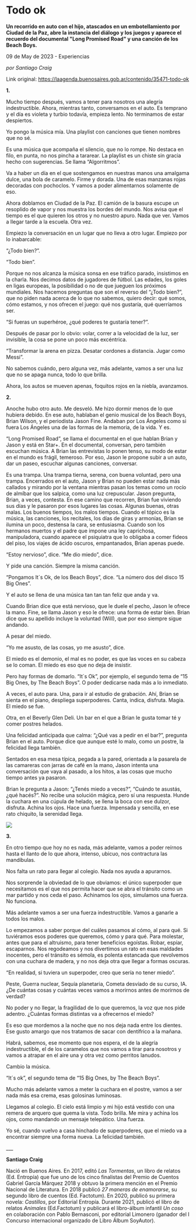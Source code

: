 # Todo ok

**Un recorrido en auto con el hijo, atascados en un embotellamiento por Ciudad de la Paz, abre la instancia del diálogo y los juegos y aparece el recuerdo del documental "Long Promised Road" y una canción de los Beach Boys.**

09 de May de 2023 - Experiencias

_por Santiago Craig_

Link original: https://laagenda.buenosaires.gob.ar/contenido/35471-todo-ok



**1.**




Mucho tiempo después, vamos a tener para nosotros una alegría indestructible. Ahora, mientras tanto, conversamos en el auto. Es temprano y el día es violeta y turbio todavía, empieza lento. No terminamos de estar despiertos.




Yo pongo la música mía. Una playlist con canciones que tienen nombres que no sé.




Es una música que acompaña el silencio, que no lo rompe. No destaca en filo, en punta, no nos pincha a tararear. La playlist es un chiste sin gracia hecho con sugerencias. Se llama “Algorritmos”.




Va a haber un día en el que sostengamos en nuestras manos una amalgama dulce, una bola de caramelo. Firme y dorada. Una de esas manzanas rojas decoradas con pochoclos. Y vamos a poder alimentarnos solamente de eso.




Ahora doblamos en Ciudad de la Paz. El camión de la basura escupe un resoplido de vapor y nos muestra los bordes del mundo. Nos avisa que el tiempo es el que quieren los otros y no nuestro apuro. Nada que ver. Vamos a llegar tarde a la escuela. Otra vez.




Empiezo la conversación en un lugar que no lleva a otro lugar. Empiezo por lo inabarcable:




“¿Todo bien?”.




“Todo bien”.




Porque no nos alcanza la música sonsa en ese tráfico parado, insistimos en la charla. Nos decimos datos de jugadores de fútbol. Las edades, los goles en ligas europeas, la posibilidad o no de que jueguen los próximos mundiales. Nos hacemos preguntas que son el reverso del “¿Todo bien?”, que no piden nada acerca de lo que no sabemos, quiero decir: qué somos, cómo estamos, y nos ofrecen el juego: qué nos gustaría, qué querríamos ser.




“Si fueras un superhéroe, ¿qué poderes te gustaría tener?”.




Después de pasar por lo obvio: volar, correr a la velocidad de la luz, ser invisible, la cosa se pone un poco más excéntrica.




“Transformar la arena en pizza. Desatar cordones a distancia. Jugar como Messi”.




No sabemos cuándo, pero alguna vez, más adelante, vamos a ser una luz que no se apaga nunca, todo lo que brilla.




Ahora, los autos se mueven apenas, foquitos rojos en la niebla, avanzamos.




**2.**




Anoche hubo otro auto. Me desveló. Me hizo dormir menos de lo que hubiera debido. En ese auto, hablaban el genio musical de los Beach Boys, Brian Wilson, y el periodista Jason Fine. Andaban por Los Ángeles como si fuera Los Ángeles una de las formas de la memoria, de la vida. Y es.




“Long Promised Road”, se llama el documental en el que hablan Brian y Jason y está en Star+. En el documental, conversan, pero también escuchan música. A Brian las entrevistas lo ponen tenso, su modo de estar en el mundo es frágil, temeroso. Por eso, Jason le propone subir a un auto, dar un paseo, escuchar algunas canciones, conversar.




Es una trampa. Una trampa tierna, serena, con buena voluntad, pero una trampa. Encerrados en el auto, Jason y Brian no pueden estar nada más callados y mirando por la ventana mientras pasan los temas como un rocío de almíbar que los salpica, como una luz crepuscular. Jason pregunta, Brian, a veces, contesta. En ese camino que recorren, Brian fue viviendo sus días y le pasaron por esos lugares las cosas. Algunas buenas, otras malas. Los buenos tiempos, los malos tiempos. Cuando el tópico es la música, las canciones, los recitales, los días de giras y armonías, Brian se ilumina un poco, destensa la cara, se entusiasma. Cuando son los hermanos muertos y el padre que impone una ley caprichosa, manipuladora, cuando aparece el psiquiatra que lo obligaba a comer fideos del piso, los viajes de ácido oscuros, empantanados, Brian apenas puede.




“Estoy nervioso”, dice. “Me dio miedo”, dice.




Y pide una canción. Siempre la misma canción.




“Pongamos It´s Ok, de los Beach Boys”, dice. “La número dos del disco 15 Big Ones”.




Y el auto se llena de una música tan tan tan feliz que anda y va.




Cuando Brian dice que está nervioso, que le duele el pecho, Jason le ofrece la mano. Fine, se llama Jason y eso le ofrece: una forma de estar bien. Brian dice que su apellido incluye la voluntad (Will), que por eso siempre sigue andando.




A pesar del miedo.




“Yo me asusto, de las cosas, yo me asusto”, dice.




El miedo es el demonio, el mal es no poder, es que las voces en su cabeza se lo coman. El miedo es eso que no deja de insistir.




Pero hay formas de domarlo. “It´s Ok”, por ejemplo, el segundo tema de “15 Big Ones, by The Beach Boys”. O poder dedicarse nada más a lo inmediato.




A veces, el auto para. Una, para ir al estudio de grabación. Ahí, Brian se sienta en el piano, despliega superpoderes. Canta, indica, disfruta. Magia. El miedo se fue.




Otra, en el Beverly Glen Deli. Un bar en el que a Brian le gusta tomar té y comer postres helados.




Una felicidad anticipada que calma: “¿Qué vas a pedir en el bar?”, pregunta Brian en el auto. Porque dice que aunque esté lo malo, como un postre, la felicidad llega también.




Sentados en esa mesa típica, pegada a la pared, orientada a la pasarela de las camareras con jarras de café en la mano, Jason intenta una conversación que vaya al pasado, a los hitos, a las cosas que mucho tiempo antes ya pasaron.




Brian le pregunta a Jason: “¿Tenés miedo a veces?”, “Cuándo te asustás, ¿qué hacés?”. No recibe una solución mágica, pero sí una respuesta. Hunde la cuchara en una cúpula de helado, se llena la boca con ese dulzor, disfruta. Achina los ojos. Hace una fuerza. Impensada y sencilla, en ese rato chiquito, la serenidad llega.




![](https://cdn.feater.me/files/images/1191004/210a4f15-b2fd-43d0-839d-8d70ecacc964.jpg)




**3.**




En otro tiempo que hoy no es nada, más adelante, vamos a poder reírnos hasta el llanto de lo que ahora, intenso, ubicuo, nos contractura las mandíbulas.




Nos falta un rato para llegar al colegio. Nada nos ayuda a apurarnos.




Nos sorprende la obviedad de lo que obviamos: el único superpoder que necesitamos es el que nos permita hacer que se abra el tránsito como un mar partido y nos ceda el paso. Achinamos los ojos, simulamos una fuerza. No funciona.




Más adelante vamos a ser una fuerza indestructible. Vamos a ganarle a todos los malos.




Lo empezamos a saber porque del cuáles pasamos al cómo, al para qué. Si tuviéramos esos poderes que queremos, cómo y para qué. Para molestar, antes que para el altruismo, para tener beneficios egoístas. Robar, espiar, escaparnos. Nos regodeamos y nos divertimos un rato en esas maldades inocentes, pero el tránsito es sémola, es polenta estancada que revolvemos con una cuchara de madera, y no nos deja otra que llegar a formas oscuras.




“En realidad, si tuviera un superpoder, creo que sería no tener miedo”.




Peste, Guerra nuclear, Sequía planetaria, Cometa desvíado de su curso, IA. ¿De cuántas cosas y cuántas veces vamos a morirnos antes de morirnos de verdad?




No poder y no llegar, la fragilidad de lo que queremos, la voz que nos pide adentro. ¿Cuántas formas distintas va a ofrecernos el miedo?




Es eso que mordemos a la noche que no nos deja nada entre los dientes. Ese gusto amargo que nos tratamos de sacar con dentífrico a la mañana.




Habrá, sabemos, ese momento que nos espera, el de la alegría indestructible, el de los caramelos que nos vamos a tirar para nosotros y vamos a atrapar en el aire una y otra vez como perritos lanudos.




Cambio la música.




“It´s ok”, el segundo tema de “15 Big Ones, by The Beach Boys”.




Mucho más adelante vamos a meter la cuchara en el postre, vamos a ser nada más esa crema, esas golosinas luminosas.




Llegamos al colegio. El cielo está limpio y mi hijo está vestido con una remera de arquero que quema la vista. Todo brilla. Me mira y achina los ojos, como mandando un mensaje telepático. Una fuerza.




Yo sé, cuando vuelvo a casa hinchado de superpoderes, que el miedo va a encontrar siempre una forma nueva. La felicidad también.




\_\_\_




**Santiago Craig**




Nació en Buenos Aires. En 2017, editó *Las Tormentas*, un libro de relatos (Ed. Entropía) que fue uno de los cinco finalistas del Premio de Cuentos Gabriel García Márquez 2018 y obtuvo la primera mención en el Premio Nacional de Literatura. En 2018 publicó *27 maneras de enamorarse*, su segundo libro de cuentos (Ed. Factotum). En 2020, publicó su primera novela: *Castillos*, por Editorial Entropía. Durante 2021, publicó el libro de relatos *Animales* (Ed.Factotum) y publicará el libro-álbum infantil *Un coso* en colaboración con Pablo Bernasconi, por editorial Limonero (ganador del I Concurso internacional organizado de Libro Álbum SoyAutor).



